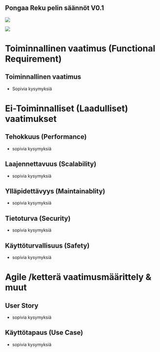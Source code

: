 ## Pongaa Reku pelin säännöt V0.1



![](https://github.com/JAMK-IT/TT0S0100-software-desing-and-testing/blob/master/images/bongaa-reku-suomeksi1.jpg)

![](https://github.com/JAMK-IT/TT0S0100-software-desing-and-testing/blob/master/images/bongaa-reku-suomeksi2.jpg)





# Toiminnallinen vaatimus (Functional Requirement)


## Toiminnallinen vaatimus 

* Sopivia kysymyksiä


# Ei-Toiminnalliset (Laadulliset) vaatimukset


## Tehokkuus (Performance)

* sopivia kysymyksiä

## Laajennettavuus (Scalability)

* sopivia kysymyksiä

## Ylläpidettävyys (Maintainablity)

* sopivia kysymyksiä

## Tietoturva (Security)

* sopivia kysymyksiä

## Käyttöturvallisuus (Safety)

* sopivia kysymyksiä



# Agile /ketterä vaatimusmäärittely & muut 


## User Story

* sopivia kysymyksiä

## Käyttötapaus (Use Case)

* sopivia kysymyksiä




